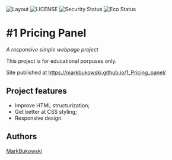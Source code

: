 ![Layout](https://img.shields.io/badge/Layout-Flex-blueviolet)
![LICENSE](https://img.shields.io/badge/license-MIT-blue.svg?style=flat-square)
![Security Status](https://img.shields.io/security-headers?label=Security&url=https%3A%2F%2Fgithub.com&style=flat-square)
![Eco Status](https://img.shields.io/badge/ECO-Friendly-green.svg)

# #1 Pricing Panel

_A responsive simple webpage project_

This project is for educational porpuses only.

Site published at https://markbukowski.github.io/1_Pricing_panel/

## Project features

* Improve HTML structurization;
* Get better at CSS styling;
* Responsive design.

## Authors

[MarkBukowski](https://github.com/MarkBukowski)
